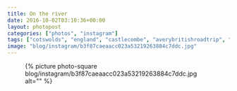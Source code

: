 ```yaml
---
title: On the river
date: 2016-10-02T03:10:36+00:00
layout: photopost
categories: ["photos", "instagram"]
tags: ["cotswolds", "england", "castlecombe", "averybritishroadtrip", "river"]
image: "blog/instagram/b3f87caeaacc023a53219263884c7ddc.jpg"
---
```


<figure class="photo photo--square">
  {% picture photo-square blog/instagram/b3f87caeaacc023a53219263884c7ddc.jpg alt="" %}
</figure>


